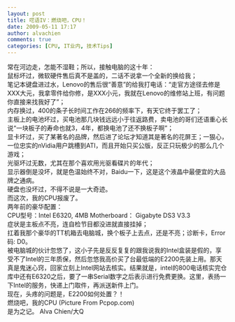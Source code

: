 ```yaml
---
layout: post
title: 呓语IV：燃烧吧，CPU！
date: 2009-05-11 17:17
author: alvachien
comments: true
categories: [CPU, IT业内, 技术Tips]
---
```

<div id="bp-5CD1AA99D25FD840_647-content">
<div>常在河边走，怎能不湿鞋；所以，接触电脑的这十年：</div>
<div>鼠标坏过，微软硬件售后真不是盖的，二话不说拿一个全新的换给我；</div>
<div>笔记本键盘进过水，Lenovo的售后很“善意”的给我打电话：“走官方途径去修是XXX大元，我拿零件给你修，是XXX小元，我就在Lenovo的维修站上班，有问题你直接来找我好了”；</div>
<div>内存换过，400的条子长时间工作在266的频率下，有天它终于罢工了；</div>
<div>主板上的电池坏过，买电池那几块钱远远小于往返路费，卖电池的哥们还语重心长说“一块板子的寿命也就3，4年，都换电池了还不换板子啊”；</div>
<div>显卡坏过，买了某著名的品牌，然后进了论坛才知道其是著名的花屏王；一狠心，一位忠实的nVidia用户跳槽到ATI，而且开始只买公版，反正只玩极少的那么几个游戏；</div>
<div>光驱坏过无数，尤其在那个喜欢用光驱看碟片的年代；</div>
<div>显示器倒是没坏，就是色温始终不对，Baidu一下，这是这个液晶中最便宜的大品牌之通病。</div>
<div>硬盘也没坏过，不得不说是一大奇迹。</div>
<div>而这次，我的CPU报废了。</div>
<div> </div>
<div>两年前的豪华配置：</div>
<div>CPU型号：Intel E6320, 4MB
Motherboard： Gigabyte DS3 V3.3</div>
<div>症状是主板点不亮，连自检节目都没进就直接挂掉；</div>
<div>扛着我那个豪华的TT机箱去电脑城，换个板子上去点，还是不亮；诊断卡，Error码: D0。</div>
<div> </div>
<div>被电脑城的伙计忽悠了，这小子先是反反复复的跟我说我的Intel盒装是假的，享受不了Intel的三年质保，然后忽悠我高价买了台最低端的E2200先装上用。那天真是鬼迷心窍，回家立刻上Intel网站去核实。结果就是，intel的800电话核实完仓库中还有E6320之后，要了一串Serial数字之后表示进行免费更换。这里，表扬一下Intel的服务，快递上门取件，再派送新件上门。</div>
<div> </div>
<div>现在，头疼的问题是，E2200如何处置？！</div>
<div><img src="http://img5.pcpop.com/ProductImages/640x480/0/355/000355270.jpg" alt="" /></div>
<div>燃烧吧，我的CPU (Picture From Pcpop.com)</div>
<div>
是为之记。
Alva Chien/大Q</div>
</div>
